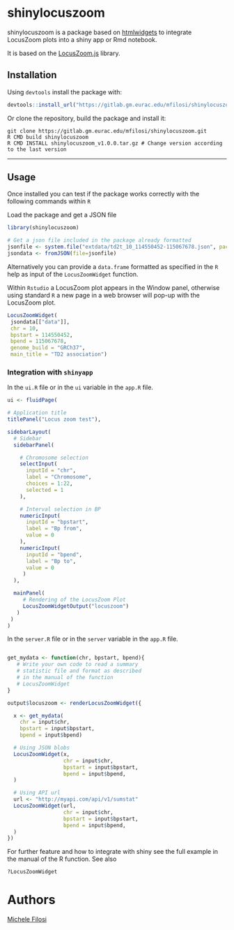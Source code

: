 # shinylocuszoom

shinylocuszoom is a package based on [htmlwidgets](https://www.htmlwidgets.org/) to integrate LocusZoom plots into a shiny app or Rmd notebook.

It is based on the [LocusZoom.js](https://statgen.github.io/locuszoom) library.

## Installation 

Using `devtools` install the package with:

```r
devtools::install_url("https://gitlab.gm.eurac.edu/mfilosi/shinylocuszoom.git")
```

Or clone the repository, build the package and install it:

```
git clone https://gitlab.gm.eurac.edu/mfilosi/shinylocuszoom.git
R CMD build shinylocuszoom
R CMD INSTALL shinylocuszoom_v1.0.0.tar.gz # Change version according to the last version
```
----- 

## Usage

Once installed you can test if the package works correctly with the following commands within `R`

Load the package and get a JSON file
```r
library(shinylocuszoom)

# Get a json file included in the package already formatted
jsonfile <- system.file("extdata/td2t_10_114550452-115067678.json", package="shinylocuszoom")
jsondata <- fromJSON(file=jsonfile)
```

Alternatively you can provide a `data.frame` formatted as specified in the `R` help as input 
of the `LocusZoomWidget` function. 

Within `Rstudio` a LocusZoom plot appears in the Window panel, otherwise using standard `R` a new page in
a web browser will pop-up with the LocusZoom plot.

```r
LocusZoomWidget(
 jsondata[["data"]],
 chr = 10,
 bpstart = 114550452,
 bpend = 115067678,
 genome_build = "GRCh37",
 main_title = "TD2 association")
```

### Integration with `shinyapp`

In the `ui.R` file or in the `ui` variable in the `app.R` file.

```r
ui <- fluidPage(

# Application title
titlePanel("Locus zoom test"),

sidebarLayout(
  # Sidebar 
  sidebarPanel(

    # Chromosome selection
    selectInput(
      inputId = "chr",
      label = "Chromosome",
      choices = 1:22,
      selected = 1
    ),

    # Interval selection in BP
    numericInput(
      inputId = "bpstart",
      label = "Bp from",
      value = 0
    ),
    numericInput(
      inputId = "bpend",
      label = "Bp to",
      value = 0
     )
  ),

  mainPanel(
     # Rendering of the LocusZoom Plot
     LocusZoomWidgetOutput("locuszoom")
   )
 )
)

```

In the `server.R` file or in the `server` variable in the `app.R` file.

```r

get_mydata <- function(chr, bpstart, bpend){
   # Write your own code to read a summary
   # statistic file and format as described
   # in the manual of the function 
   # LocusZoomWidget
}

output$locuszoom <- renderLocusZoomWidget({

  x <- get_mydata(
    chr = input$chr,
    bpstart = input$bpstart,
    bpend = input$bpend)

  # Using JSON blobs
  LocusZoomWidget(x,
                  chr = input$chr,
                  bpstart = input$bpstart,
                  bpend = input$bpend,
  )

  # Using API url
  url <- "http://myapi.com/api/v1/sumstat"
  LocusZoomWidget(url,
                  chr = input$chr,
                  bpstart = input$bpstart,
                  bpend = input$bpend,
  )
})

```

For further feature and how to integrate with shiny see the full example in the manual of the R function.
See also

```r
?LocusZoomWidget
```

# Authors 
[Michele Filosi](mailto:michele.filosi@eurac.edu)


